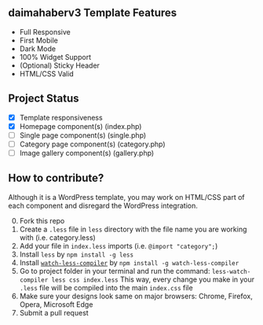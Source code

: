 ## daimahaberv3 Template Features
- Full Responsive
- First Mobile
- Dark Mode
- 100% Widget Support
- (Optional) Sticky Header
- HTML/CSS Valid

## Project Status
- [x] Template responsiveness
- [x] Homepage component(s) (index.php)
- [ ] Single page component(s) (single.php)
- [ ] Category page component(s) (category.php)
- [ ] Image gallery component(s) (gallery.php)

## How to contribute?

Although it is a WordPress template, you may work on HTML/CSS part of each component and disregard the WordPress integration.

0. Fork this repo
1. Create a `.less` file in `less` directory with the file name you are working with (i.e. category.less)
2. Add your file in `index.less` imports (i.e. `@import "category";`)
3. Install `less` by `npm install -g less`
4. Install [`watch-less-compiler`](https://www.npmjs.com/package/less-watch-compiler) by `npm install -g watch-less-compiler`
5. Go to project folder in your terminal and run the command:
```less-watch-compiler less css index.less```
This way, every change you make in your `.less` file will be compiled into the main `index.css` file
6. Make sure your designs look same on major browsers: Chrome, Firefox, Opera, Microsoft Edge
7. Submit a pull request
